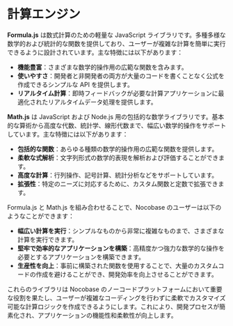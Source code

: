 # 計算エンジン

**Formula.js** は数式計算のための軽量な JavaScript ライブラリです。多種多様な数学的および統計的な関数を提供しており、ユーザーが複雑な計算を簡単に実行できるように設計されています。主な特徴には以下があります：

- **機能豊富**：さまざまな数学的操作用の広範な関数を含みます。
- **使いやすさ**：開発者と非開発者の両方が大量のコードを書くことなく公式を作成できるシンプルな API を提供します。
- **リアルタイム計算**：即時フィードバックが必要な計算アプリケーションに最適化されたリアルタイムデータ処理を提供します。

**Math.js** は JavaScript および Node.js 用の包括的な数学ライブラリです。基本的な算術から高度な代数、統計学、線形代数まで、幅広い数学的操作をサポートしています。主な特徴には以下があります：

- **包括的な関数**：あらゆる種類の数学的操作用の広範な関数を提供します。
- **柔軟な式解析**：文字列形式の数学的表現を解析および評価することができます。
- **高度な計算**：行列操作、記号計算、統計分析などをサポートしています。
- **拡張性**：特定のニーズに対応するために、カスタム関数と定数で拡張できます。

Formula.js と Math.js を組み合わせることで、Nocobase のユーザーは以下のようなことができます：

- **幅広い計算を実行**：シンプルなものから非常に複雑なものまで、さまざまな計算を実行できます。
- **堅牢で効率的なアプリケーションを構築**：高精度かつ強力な数学的な操作を必要とするアプリケーションを構築できます。
- **生産性を向上**：事前に構築された関数を使用することで、大量のカスタムコードの作成を避けることができ、開発効率を向上させることができます。

これらのライブラリは Nocobase のノーコードプラットフォームにおいて重要な役割を果たし、ユーザーが複雑なコーディングを行わずに柔軟でカスタマイズ可能な計算ロジックを作成できるようにします。これにより、開発プロセスが簡素化され、アプリケーションの機能性和柔軟性が向上します。
